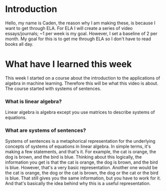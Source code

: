 # Introduction
Hello, my name is Caden, the reason why I am making these, is because I want to get through ELA. For ELA I will create a series of video essays/journals; ~1 per week is my goal. However, I set a baseline of 2 per month.
My goal for this is to get me through ELA so I don't have to read books all day.

# What have I learned this week
This week I started on a course about the introduction to the applications of algebra in machine learning.
Therefore this will be what this video is about. The course started with systems of sentences.

### What is linear algebra?
Linear algebra is algebra except you use matrices to describe systems of equations.

### What are systems of sentences?
Systems of sentences is a metaphorical representation for the underlying concepts of systems of equations in linear algebra. In simple terms, it's making a few statements, and that's it. For example, the cat is orange, the dog is brown, and the bird is blue. Thinking about this logically, the information you get is that the cat is orange, the dog is brown, and the bird is blue. However, that's a very basic representation. Another one would be the cat is orange, the dog or the cat is brown, the dog or the cat or the bird is blue. That still gives you the same information, but you have to work for it. And that's basically the idea behind why this is a useful representation.
